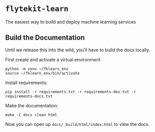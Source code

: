 # `flytekit-learn`

The easiest way to build and deploy machine learning services

## Build the Documentation

Until we release this into the wild, you'll have to build the docs locally.

First create and activate a virtual environment

```
python -m venv ~/fklearn_env
source ~/fklearn_env/bin/activate
```

Install requirements:

```
pip install -r requirements.txt -r requirements-dev.txt -r requirements-docs.txt
```

Make the documentation:

```
make -C docs clean html
```

Now you can open up `docs/_build/html/index.html` to view the docs.
